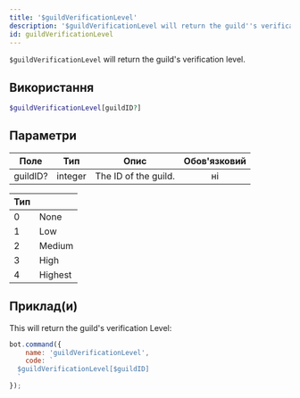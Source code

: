 ```yaml
---
title: '$guildVerificationLevel'
description: '$guildVerificationLevel will return the guild''s verification level.'
id: guildVerificationLevel
---
```


`$guildVerificationLevel` will return the guild's verification level.

## Використання

```php
$guildVerificationLevel[guildID?]
```

## Параметри

| Поле     | Тип     | Опис                 | Обов'язковий |
| -------- | ------- | -------------------- |:------------:|
| guildID? | integer | The ID of the guild. |      ні      |

| Тип |         |
| --- | ------- |
| 0   | None    |
| 1   | Low     |
| 2   | Medium  |
| 3   | High    |
| 4   | Highest |

## Приклад(и)

This will return the guild's verification Level:

```javascript
bot.command({
    name: 'guildVerificationLevel',
    code: `
  $guildVerificationLevel[$guildID]
  `
});
```
